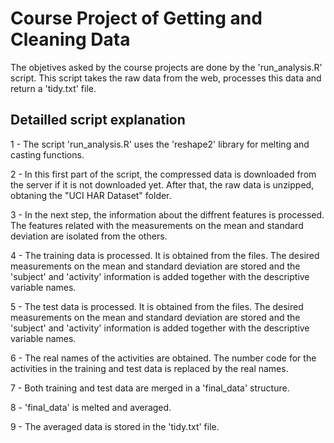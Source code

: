 # Course Project of Getting and Cleaning Data

The objetives asked by the course projects are done by the 'run_analysis.R' script. This script takes the raw data from the web, processes this data and return a 'tidy.txt' file.

## Detailled script explanation

1 - The script 'run_analysis.R' uses the 'reshape2' library for melting and casting functions.

2 - In this first part of the script, the compressed data is downloaded from the server if it is not downloaded yet. After that, the raw data is unzipped, obtaning the "UCI HAR Dataset" folder.

3 - In the next step, the information about the diffrent features is processed. The features related with the measurements on the mean and standard deviation are isolated from the others.

4 - The training data is processed. It is obtained from the files. The desired measurements on the mean and standard deviation are stored and the 'subject' and 'activity' information is added together with the descriptive variable names.

5 - The test data is processed. It is obtained from the files. The desired measurements on the mean and standard deviation are stored and the 'subject' and 'activity' information is added together with the descriptive variable names.   

6 - The real names of the activities are obtained. The number code for the activities in the training and test data is replaced by the real names.

7 - Both training and test data are merged in a 'final_data' structure.

8 - 'final_data' is melted and averaged.

9 - The averaged data is stored in the 'tidy.txt' file.


